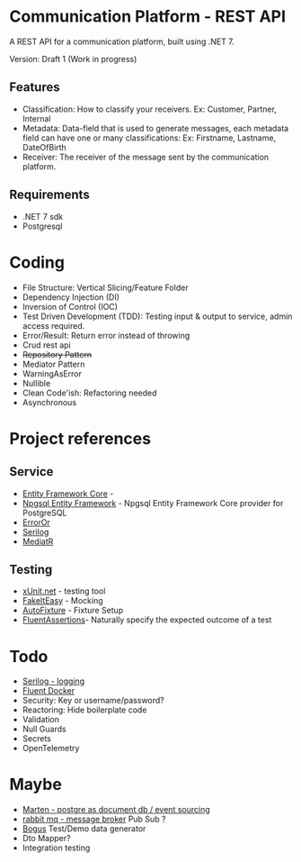 # Communication Platform - REST API

A REST API for a communication platform, built using .NET 7.

Version: Draft 1 (Work in progress)

## Features

- Classification: How to classify your receivers. Ex: Customer, Partner, Internal
- Metadata: Data-field that is used to generate messages, each metadata field can have one or many classifications: Ex:
  Firstname, Lastname, DateOfBirth
- Receiver: The receiver of the message sent by the communication platform.

## Requirements

- .NET 7 sdk
- Postgresql

# Coding

- File Structure: Vertical Slicing/Feature Folder
- Dependency Injection (DI)
- Inversion of Control (IOC)
- Test Driven Development (TDD): Testing input & output to service, admin access required.
- Error/Result: Return error instead of throwing
- Crud rest api
- ~~Repository Pattern~~
- Mediator Pattern
- WarningAsError
- Nullible
- Clean Code'ish: Refactoring needed
- Asynchronous

# Project references

## Service

- [Entity Framework Core](https://github.com/dotnet/efcore) -
- [Npgsql Entity Framework](https://github.com/npgsql/efcore.pg) - Npgsql Entity Framework Core provider for PostgreSQL
- [ErrorOr](URLhttps://github.com/amantinband/error-or)
- [Serilog](https://github.com/serilog/serilog)
- [MediatR](https://github.com/jbogard/MediatR)

## Testing

- [xUnit.net](https://github.com/xunit/xunit) - testing tool
- [FakeItEasy](https://fakeiteasy.github.io/) - Mocking
- [AutoFixture](https://github.com/AutoFixture/AutoFixture) - Fixture Setup
- [FluentAssertions](https://github.com/fluentassertions/fluentassertions)- Naturally specify the expected outcome of a
  test

# Todo

- [Serilog - logging](https://github.com/serilog/serilog)
- [Fluent Docker](https://github.com/mariotoffia/FluentDocker/)
- Security: Key or username/password?
- Reactoring: Hide boilerplate code
- Validation
- Null Guards
- Secrets
- OpenTelemetry

# Maybe

- [Marten - postgre as document db / event sourcing](https://github.com/JasperFx/marten)
- [rabbit mq - message broker](https://www.rabbitmq.com/)  Pub Sub ?
- [Bogus](https://github.com/bchavez/Bogus) Test/Demo data generator
- Dto Mapper?
- Integration testing
